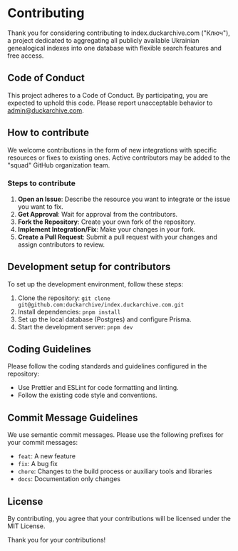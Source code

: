 # Contributing

Thank you for considering contributing to index.duckarchive.com ("Ключ"), a project dedicated to aggregating all publicly available Ukrainian genealogical indexes into one database with flexible search features and free access.

## Code of Conduct

This project adheres to a Code of Conduct. By participating, you are expected to uphold this code. Please report unacceptable behavior to [admin@duckarchive.com](mailto:admin@duckarchive.com).

## How to contribute

We welcome contributions in the form of new integrations with specific resources or fixes to existing ones. Active contributors may be added to the "squad" GitHub organization team.

### Steps to contribute

1. **Open an Issue**: Describe the resource you want to integrate or the issue you want to fix.
2. **Get Approval**: Wait for approval from the contributors.
3. **Fork the Repository**: Create your own fork of the repository.
4. **Implement Integration/Fix**: Make your changes in your fork.
5. **Create a Pull Request**: Submit a pull request with your changes and assign contributors to review.

## Development setup for contributors

To set up the development environment, follow these steps:

1. Clone the repository: `git clone git@github.com:duckarchive/index.duckarchive.com.git`
2. Install dependencies: `pnpm install`
3. Set up the local database (Postgres) and configure Prisma.
4. Start the development server: `pnpm dev`

## Coding Guidelines

Please follow the coding standards and guidelines configured in the repository:

- Use Prettier and ESLint for code formatting and linting.
- Follow the existing code style and conventions.

## Commit Message Guidelines

We use semantic commit messages. Please use the following prefixes for your commit messages:

- `feat`: A new feature
- `fix`: A bug fix
- `chore`: Changes to the build process or auxiliary tools and libraries
- `docs`: Documentation only changes

## License

By contributing, you agree that your contributions will be licensed under the MIT License.

Thank you for your contributions!